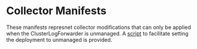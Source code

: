 # Collector Manifests

These manifests represnet collector modifications that can only be applied when the ClusterLogForwarder is unmanaged.
A [script](../../scripts/set-collector-to-unmanaged) to facilitate setting the deployment to unmanaged is provided.